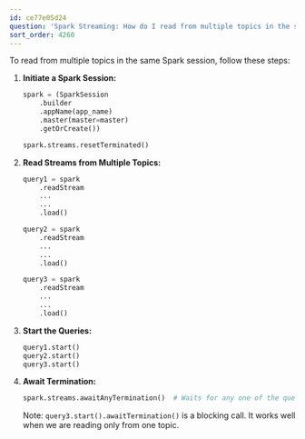 ```yaml
---
id: ce77e05d24
question: 'Spark Streaming: How do I read from multiple topics in the same Spark Session'
sort_order: 4260
---
```


To read from multiple topics in the same Spark session, follow these steps:

1. **Initiate a Spark Session:**
   
   ```python
   spark = (SparkSession
       .builder
       .appName(app_name)
       .master(master=master)
       .getOrCreate())
   
   spark.streams.resetTerminated()
   ```

2. **Read Streams from Multiple Topics:**
   
   ```python
   query1 = spark
       .readStream
       ...
       ...
       .load()
   
   query2 = spark
       .readStream
       ...
       ...
       .load()
   
   query3 = spark
       .readStream
       ...
       ...
       .load()
   ```

3. **Start the Queries:**
   
   ```python
   query1.start()
   query2.start()
   query3.start()
   ```

4. **Await Termination:**
   
   ```python
   spark.streams.awaitAnyTermination()  # Waits for any one of the queries to receive a kill signal or error failure. This is asynchronous.
   ```

   Note: `query3.start().awaitTermination()` is a blocking call. It works well when we are reading only from one topic.